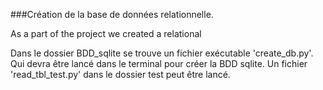 ###Création de la base de données relationnelle.

As a part of the project we created a relational 



Dans le dossier BDD_sqlite se trouve un fichier exécutable 'create_db.py'. Qui devra être lancé dans le terminal pour créer la BDD sqlite. Un fichier 'read_tbl_test.py' dans le dossier test peut être lancé.